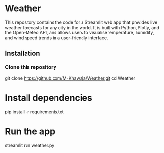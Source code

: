 # Weather
This repository contains the code for a Streamlit web app that provides live weather forecasts for any city in the world.
It is built with Python, Plotly, and the Open-Meteo API, and allows users to visualise temperature, humidity, and wind speed trends in a user-friendly interface.

## Installation

### Clone this repository
git clone https://github.com/M-Khawaja/Weather.git
cd Weather

# Install dependencies
pip install -r requirements.txt

# Run the app
streamlit run weather.py

